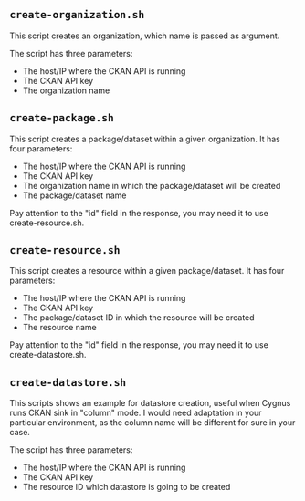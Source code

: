 ## `create-organization.sh`

This script creates an organization, which name is passed as argument.

The script has three parameters:

* The host/IP where the CKAN API is running
* The CKAN API key
* The organization name

## `create-package.sh`

This script creates a package/dataset within a given organization. It has four parameters:

* The host/IP where the CKAN API is running
* The CKAN API key
* The organization name in which the package/dataset will be created
* The package/dataset name

Pay attention to the "id" field in the response, you may need it to use create-resource.sh.

## `create-resource.sh`

This script creates a resource within a given package/dataset. It has four parameters:

* The host/IP where the CKAN API is running
* The CKAN API key
* The package/dataset ID in which the resource will be created
* The resource name

Pay attention to the "id" field in the response, you may need it to use create-datastore.sh.

## `create-datastore.sh`
This scripts shows an example for datastore creation, useful when Cygnus runs CKAN sink in "column" mode. I would need adaptation in your particular environment, as the column name will be different for sure in your case.

The script has three parameters:

* The host/IP where the CKAN API is running
* The CKAN API key
* The resource ID which datastore is going to be created
